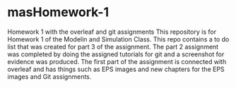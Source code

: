 # masHomework-1
Homework 1 with the overleaf and git assignments
This repository is for Homework 1 of the Modelin and Simulation Class. This repo contains a to do list that was created for part 3 of the assignment. The part 2 assignment was completed by doing the assigned tutorials for git and a screenshot for evidence was produced. The first part of the assignment is connected with overleaf and has things such as EPS images and new chapters for the EPS images and Git assignments.
